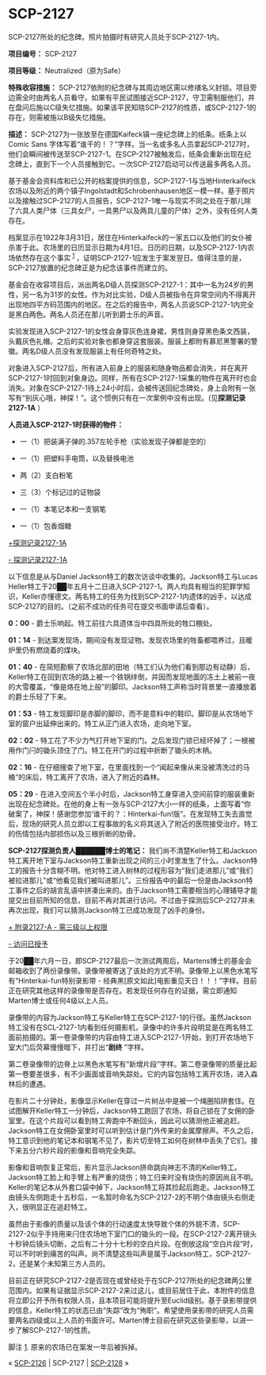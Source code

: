 # SCP-2127
                        




SCP-2127所处的纪念碑。照片拍摄时有研究人员处于SCP-2127-1内。



**项目编号：** SCP-2127

**项目等级：** Neutralized（原为Safe）

**特殊收容措施：** SCP-2127依附的纪念碑与其周边地区需以修缮名义封锁。项目旁边需全时由两名人员看守。如果有平民试图接近SCP-2127，守卫需制服他们，并在盘问后施以C级失忆措施。如果该平民知晓SCP-2127的性质，或SCP-2127-1的存在，则需被施以B级失忆措施。

**描述：** SCP-2127为一张放至在德国Kaifeck镇一座纪念碑上的纸条。纸条上以Comic Sans 字体写着“谁干的！？”字样。当一名或多名人员拿起SCP-2127时，他们会瞬间被传送至SCP-2127-1。在SCP-2127被触发后，纸条会重新出现在纪念碑上，直到下一个人员接触到它。一次SCP-2127启动可以传送最多两名人员。

基于基金会资料库和已公开的档案提供的信息，SCP-2127-1与当地Hinterkaifeck农场以及附近的两个镇子Ingolstadt和Schrobenhausen地区一模一样。基于照片以及接触过SCP-2127的人员报告，SCP-2127-1唯一与现实不同之处在于那儿除了六具人类尸体（三具女尸，一具男尸以及两具儿童的尸体）之外，没有任何人类存在。

档案显示在1922年3月31日，居住在Hinterkaifeck的一家五口以及他们的女仆被杀害于此。农场里的日历显示日期为4月1日。日历的日期，以及SCP-2127-1内农场依然存在这个事实<sup class='footnoteref'>
 <a shape='rect' class='footnoteref' id='footnoteref-1' href='javascript:;' onclick='WIKIDOT.page.utils.scrollToReference(&apos;footnote-1&apos;)'>1</a>
</sup>，证明SCP-2127-1应发生于案发翌日。值得注意的是，SCP-2127放置的纪念碑正是为纪念该事件而建立的。

基金会在收容项目后，派出两名D级人员探测SCP-2127-1：其中一名为24岁的男性，另一名为31岁的女性。作为对比实验，D级人员被指令在异常空间内不得离开出现地四平方码范围内的地区。在之后的报告中，两名人员说SCP-2127-1内完全是黑白两色。两名人员还在那儿听到爵士乐的声音。

实验发现进入SCP-2127-1的女性会身穿灰色连身裙，男性则身穿黑色条文西装，头戴灰色礼帽。之后的实验对象也都身穿这套服装。服装上都附有慕尼黑警署的警徽。两名D级人员没有发现服装上有任何奇特之处。

对象进入SCP-2127后，所有进入前身上的服装和随身物品都会消失，并在离开SCP-2127-1时回到对象身边。同样，所有在SCP-2127-1采集的物件在离开时也会消失。对象在SCP-2127-1待上24小时后，会被传送回纪念碑处，身上会附有一张写有“别灰心哦，神探！”。这个惯例只有在一次案例中没有出现。(见**探测记录2127-1A** ）

**人员进入SCP-2127-1时获得的物件：** 

- 一（1）把装满子弹的.357左轮手枪（实验发现子弹都是空的）

- 一（1）把塑料手电筒，以及替换电池

- 两（2）支白粉笔

- 三（3）个标记过的证物袋

- 一（1）本笔记本和一支钢笔

- 一（1）包香烟糖


<a shape='rect' class='collapsible-block-link' href='javascript:;'>+&#25506;&#27979;&#35760;&#24405;2127-1A</a>

<a shape='rect' class='collapsible-block-link' href='javascript:;'>-&#160;&#25506;&#27979;&#35760;&#24405;2127-1A</a>

以下信息是从与Daniel Jackson特工的数次访谈中收集的。Jackson特工与Lucas Heller特工于20██年五月十二日进入SCP-2127-1。两人均具有相当的犯罪学知识，Keller亦懂德文。两名特工的任务为找到SCP-2127-1内遗体的凶手，以达成SCP-2127的目的。（之前不成功的任务可在提交书面申请后查看）。

**0：00**  - 爵士乐响起。特工前往六具遗体当中四具所处的牲口棚处。

**01：14**  - 到达案发现场，期间没有发现证物。发现农场里的牲畜都喂养过，且暖炉里仍有燃烧着的煤块。

**01：40**  - 在简短勘察了农场北部的田地（特工们认为他们看到那边有动静）后，Keller特工在回到农场的路上被一个铁锅绊倒，并因而发现地面的冻土上被前一夜的大雪覆盖，“像是烙在地上般”的脚印。Jackson特工声称当时背景里一直播放着的爵士乐轻了下来。

**01：53**  - 特工发现脚印是赤脚的脚印，而不是意料中的鞋印。脚印是从农场地下室的窗户出延伸出来的。特工从正门进入农场，走向地下室。

**02：02**  - 特工花了不少力气打开地下室的门。之后发现门锁已经坏掉了；一根被用作门闩的锄头顶住了门。特工在开门的过程中折断了锄头的木柄。

**02：16**  - 在仔细搜查了地下室，在里面找到一个“闻起来像从来没被清洗过的马桶”的床后，特工离开了农场，进入了附近的森林。

**05：29**  - 在进入空间五个半小时后，Jackson特工身穿进入空间前穿的服装重新出现在纪念碑处。在他的身上有一张与SCP-2127大小一样的纸条，上面写着“你破案了，神探！感谢您参加‘谁干的？：Hinterkai-fun!版”。在发现特工失去直觉后，现场的研究人员立即以工程事故的名义将其送入了附近的医院接受治疗。特工的伤情包括内部损伤以及三根折断的肋骨。




**SCP-2127探测负责人██████博士的笔记：** 我们尚不清楚Keller特工和Jackson特工离开地下室与Jackson特工重新出现之间的三小时里发生了什么。Jackson特工的报告十分含糊不明。他对特工进入树林的过程形容为“我们走进那儿”或“我们被拉进那儿”或“他看见我们被叫进那儿”。三份报告中的最后一份是由Jackson特工事件之后的胡言乱语中拼凑出来的。由于Jackson特工需要相当的心理辅导才能提交出目前所知的信息，目前不再对其进行访问。不过由于探测后SCP-2127并未再次出现，我们可以猜测Jackson特工已成功发现了凶手的身份。


<a shape='rect' class='collapsible-block-link' href='javascript:;'>+&#160;&#38468;&#24405;2127-A&#160;-&#160;&#38656;&#19977;&#32423;&#20197;&#19978;&#26435;&#38480;</a>

<a shape='rect' class='collapsible-block-link' href='javascript:;'>-&#160;&#35775;&#38382;&#24050;&#25480;&#20104;</a>

于20██年六月一日，即SCP-2127最后一次测试两周后，Martens博士的基金会邮箱收到了两份录像带。录像带被寄送了该处的方式不明。录像带上以黑色水笔写有“Hinterkai-fun特别录影带 - 经典黑[原文如此]电影重见天日！！！”字样。目前正在研究其他这样的录像带是否存在。若发现任何存在的证据，需立即通知Marten博士或任何4级以上人员。

录像带的内容为Jackson特工与Keller特工在SCP-2127-1的行径。虽然Jackson特工没有在SCL-2127-1内看到任何摄影机，录像中的许多片段明显是在两名特工面前拍摄的。第一卷录像带的内容由特工进入SCP-2127-1开始，到打开农场地下室大门后荧幕慢慢暗下，并打出“**剧终** ”字样。

第二卷录像带的边脊上以黑色水笔写有“新增片段”字样。第二卷录像带的质量比起第一卷要差很多，有不少画面或音响失踪处。它的内容包括特工离开农场，进入森林后的遭遇。

在影片二十分钟处，影像显示Keller在穿过一片树丛中是被一个绳圈陷阱套住。在试图解开Keller特工一分钟后，Jackson特工跑回了农场，将自己锁在了女佣的卧室里。在这个片段可以看到特工奔跑中不断回头，因此可以猜测他正被追赶。Jackson特工在女佣卧室里时可以听到估计是门外传来的金属摩擦声。不久之后，特工意识到他的笔记本和钢笔不见了，影片切至特工如何在树林中丢失了它们。接下来五分六秒片段的影像和音响完全失踪。

影像和音响恢复正常后，影片显示Jackson拼命跳向神志不清的Keller特工。Jackson特工脸上和手臂上有严重的烧伤；特工归来时没有烧伤的原因尚且不明。Keller的笔记本从外套口袋中掉下，Jackson特工将其捡起后跑走。Jackson特工由镜头左侧跑走十五秒后，一名暂时命名为SCP-2127-2的不明个体由镜头右侧走入，很明显正在追赶特工。

虽然由于影像的质量以及该个体的行动速度太快导致个体的外貌不清，SCP-2127-2似乎手持用来闩住农场地下室门口的锄头的一段。在SCP-2127-2离开镜头十秒钟后镜头切断，之后有二十分十七秒的空白片段。在倒放这段“空白片段”时，可以不时听到痛苦的叫声。尚不清楚这些叫声是属于Jackson特工，SCP-2127-2，还是某个未知第三方人员的。

目前正在研究SCP-2127-2是否现在或曾经处于在SCP-2127所处的纪念碑两公里范围内。如果有证据显示SCP-2127-2来过这儿，或目前居住于此，本附件的信息将立即公开予所有权限人员，且本项目可能将提升至Euclid级别。基于录影带提供的信息，Keller特工的状态已由“失踪”改为“殉职”。希望使用录影带的研究人员需要两名四级或以上人员的书面许可。Marten博士目前在研究这些录影带，以进一步了解SCP-2127-1的性质。





脚注
<a shape='rect' href='javascript:;' onclick='WIKIDOT.page.utils.scrollToReference(&apos;footnoteref-1&apos;)'>1</a>. 原来的农场已在案发一年后被拆掉。



« [SCP-2126](/scp-2126) | SCP-2127 | [SCP-2128](/scp-2128) »





                    
